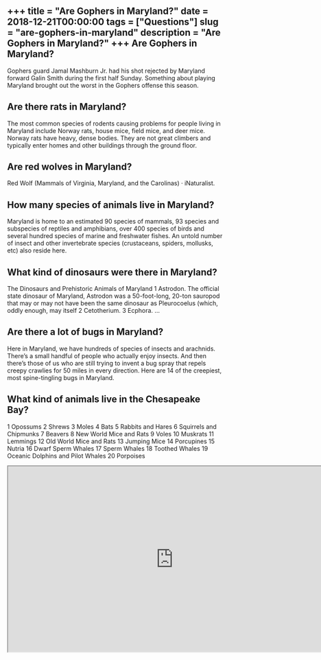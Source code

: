+++
title = "Are Gophers in Maryland?"
date = 2018-12-21T00:00:00
tags = ["Questions"]
slug = "are-gophers-in-maryland"
description = "Are Gophers in Maryland?"
+++
Are Gophers in Maryland?
------------------------

Gophers guard Jamal Mashburn Jr. had his shot rejected by Maryland forward Galin Smith during the first half Sunday. Something about playing Maryland brought out the worst in the Gophers offense this season.

Are there rats in Maryland?
---------------------------

The most common species of rodents causing problems for people living in Maryland include Norway rats, house mice, field mice, and deer mice. Norway rats have heavy, dense bodies. They are not great climbers and typically enter homes and other buildings through the ground floor.

Are red wolves in Maryland?
---------------------------

Red Wolf (Mammals of Virginia, Maryland, and the Carolinas) · iNaturalist.

How many species of animals live in Maryland?
---------------------------------------------

Maryland is home to an estimated 90 species of mammals, 93 species and subspecies of reptiles and amphibians, over 400 species of birds and several hundred species of marine and freshwater fishes. An untold number of insect and other invertebrate species (crustaceans, spiders, mollusks, etc) also reside here.

What kind of dinosaurs were there in Maryland?
----------------------------------------------

The Dinosaurs and Prehistoric Animals of Maryland 1 Astrodon. The official state dinosaur of Maryland, Astrodon was a 50-foot-long, 20-ton sauropod that may or may not have been the same dinosaur as Pleurocoelus (which, oddly enough, may itself 2 Cetotherium. 3 Ecphora. …

Are there a lot of bugs in Maryland?
------------------------------------

Here in Maryland, we have hundreds of species of insects and arachnids. There’s a small handful of people who actually enjoy insects. And then there’s those of us who are still trying to invent a bug spray that repels creepy crawlies for 50 miles in every direction. Here are 14 of the creepiest, most spine-tingling bugs in Maryland.

What kind of animals live in the Chesapeake Bay?
------------------------------------------------

1 Opossums 2 Shrews 3 Moles 4 Bats 5 Rabbits and Hares 6 Squirrels and Chipmunks 7 Beavers 8 New World Mice and Rats 9 Voles 10 Muskrats 11 Lemmings 12 Old World Mice and Rats 13 Jumping Mice 14 Porcupines 15 Nutria 16 Dwarf Sperm Whales 17 Sperm Whales 18 Toothed Whales 19 Oceanic Dolphins and Pilot Whales 20 Porpoises

<iframe allow="accelerometer; autoplay; clipboard-write; encrypted-media; gyroscope; picture-in-picture" allowfullscreen="" class="__youtube_prefs__  epyt-is-override  no-lazyload" data-no-lazy="1" data-origheight="433" data-origwidth="770" data-skipgform_ajax_framebjll="" height="433" id="_ytid_19658" loading="lazy" src="https://www.youtube.com/embed/cQpefozP52o?enablejsapi=1&autoplay=0&cc_load_policy=0&cc_lang_pref=&iv_load_policy=1&loop=0&modestbranding=0&rel=1&fs=1&playsinline=0&autohide=2&theme=dark&color=red&controls=1&" title="YouTube player" width="770"></iframe>